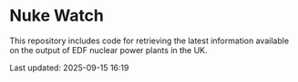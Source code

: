 # Nuke Watch

This repository includes code for retrieving the latest information available on the output of EDF nuclear power plants in the UK.

Last updated: 2025-09-15 16:19